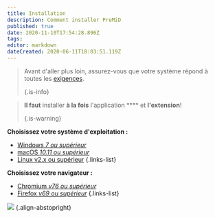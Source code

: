 ```yaml
---
title: Installation
description: Comment installer PreMiD
published: true
date: 2020-11-10T17:54:28.896Z
tags:
editor: markdown
dateCreated: 2020-06-11T18:03:51.119Z
---
```


> Avant d'aller plus loin, assurez-vous que votre système répond à toutes les [exigences](/install/requirements). 
> 
> {.is-info}

> **Il faut** installer **à la fois** l'application **** et **l'extension**! 
> 
> {.is-warning}

**Choisissez votre système d'exploitation :**
- [Windows *7 ou supérieur*](/install/windows)
- [macOS *10.11 ou supérieur*](/install/macos)
- [Linux v2.x ou supérieur](/install/linux)
{.links-list}

**Choisissez votre navigateur :**
- [Chromium *v76 ou supérieur*](/install/chromium)
- [Firefox *v69 ou supérieur*](/install/firefox)
{.links-list}

![](https://a.icons8.com/ajlQdsfa/FZhYWV/svg.svg) {.align-abstopright}